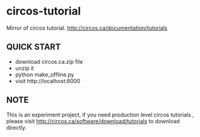 # circos-tutorial
Mirror of circos tutorial.  http://circos.ca/documentation/tutorials

## QUICK START
* download circos.ca.zip file
* unzip it
* python make_offline.py 
* visit http://localhost:8000 


## NOTE
This is an experiment project, if you need production level circos tutorials , please visit http://circos.ca/software/download/tutorials to download directly.
